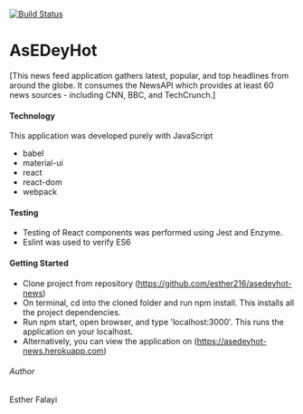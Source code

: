 [![Build Status](https://travis-ci.org/esther216/asedeyhot-news.svg?branch=master)](https://travis-ci.org/esther216/asedeyhot-news)

# AsEDeyHot 
[This news feed application gathers latest, popular, and top headlines from around the globe. 
It consumes the NewsAPI which provides at least 60 news sources - including CNN, BBC, and TechCrunch.]

#### Technology
This application was developed purely with JavaScript
- babel
- material-ui
- react
- react-dom
- webpack

#### Testing
- Testing of React components was performed using Jest and Enzyme.
- Eslint was used to verify ES6

#### Getting Started
- Clone project from repository (https://github.com/esther216/asedeyhot-news)
- On terminal, cd into the cloned folder and run npm install. This installs all the project dependencies.
- Run npm start, open browser, and type 'localhost:3000'. This runs the application on your localhost.
- Alternatively, you can view the application on (https://asedeyhot-news.herokuapp.com)

###### Author
Esther Falayi


